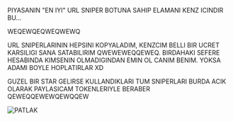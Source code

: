 PIYASANIN "EN IYI" URL SNIPER BOTUNA SAHIP ELAMANI KENZ ICINDIR BU... 

WEQEWQEQWEQWEWQ 

URL SNIPERLARININ HEPSINI KOPYALADIM, KENZCIM BELLI BIR UCRET KARSILIGI SANA SATABILIRIM QWEWEWEQQEWEQ. BIRDAHAKI SEFERE HESABINDA KIMSENIN OLMADIGINDAN EMIN OL CANIM BENIM. YOKSA ADAMI BOYLE HOPLATIRLAR XD 

GUZEL BIR STAR GELIRSE KULLANDIKLARI TUM SNIPERLARI BURDA ACIK OLARAK PAYLASICAM TOKENLERIYLE BERABER QEWEQQEWEWQEWQQEW


![PATLAK]([https://github.com/wencyone/PATLAK-KENZ-/blob/main/images/kenz1.png])

